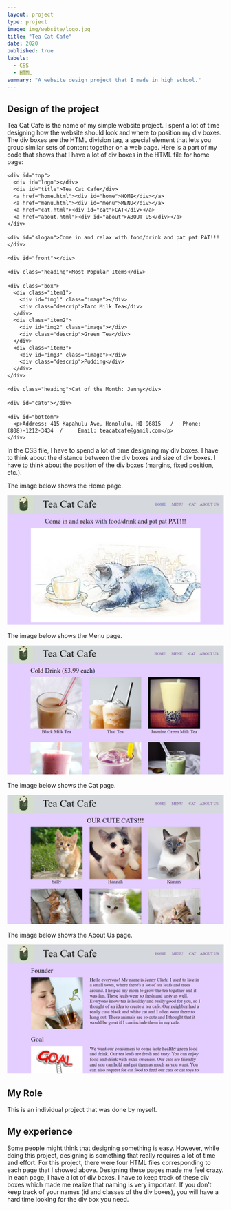 ```yaml
---
layout: project
type: project
image: img/website/logo.jpg
title: "Tea Cat Cafe"
date: 2020
published: true
labels:
  - CSS
  - HTML
summary: "A website design project that I made in high school."
---
```


## Design of the project

Tea Cat Cafe is the name of my simple website project. I spent a lot of time designing how the website should look and where to position my div boxes. The div boxes are the HTML division tag, a special element that lets you group similar sets of content together on a web page. Here is a part of my code that shows that I have a lot of div boxes in the HTML file for home page:

```
<div id="top">
  <div id="logo"></div>
  <div id="title">Tea Cat Cafe</div>
  <a href="home.html"><div id="home">HOME</div></a>
  <a href="menu.html"><div id="menu">MENU</div></a>
  <a href="cat.html"><div id="cat">CAT</div></a>
  <a href="about.html"><div id="about">ABOUT US</div></a>
</div>
    
<div id="slogan">Come in and relax with food/drink and pat pat PAT!!!</div>
    
<div id="front"></div>
   
<div class="heading">Most Popular Items</div>
    
<div class="box">
  <div class="item1">
    <div id="img1" class="image"></div>
    <div class="descrip">Taro Milk Tea</div>
  </div>
  <div class="item2">
    <div id="img2" class="image"></div>
    <div class="descrip">Green Tea</div>
  </div>
  <div class="item3">
    <div id="img3" class="image"></div>
    <div class="descrip">Pudding</div>
  </div>
</div>
    
<div class="heading">Cat of the Month: Jenny</div>
   
<div id="cat6"></div>
    
<div id="bottom">
  <p>Address: 415 Kapahulu Ave, Honolulu, HI 96815   /   Phone: (808)-1212-3434  /     Email: teacatcafe@gamil.com</p>
</div>
```

In the CSS file, I have to spend a lot of time designing my div boxes. I have to think about the distance between the div boxes and size of div boxes. I have to think about the position of the div boxes (margins, fixed position, etc.).

The image below shows the Home page.

<img class="img-fluid" src="../img/website/home.png">

The image below shows the Menu page.

<img class="img-fluid" src="../img/website/menu.png">

The image below shows the Cat page.

<img class="img-fluid" src="../img/website/cat.png">

The image below shows the About Us page.

<img class="img-fluid" src="../img/website/about.png">

## My Role

This is an individual project that was done by myself.

## My experience

Some people might think that designing something is easy. However, while doing this project, designing is something that really requires a lot of time and effort. For this project, there were four HTML files corresponding to each page that I showed above. Designing these pages made me feel crazy. In each page, I have a lot of div boxes. I have to keep track of these div boxes which made me realize that naming is very important. If you don’t keep track of your names (id and classes of the div boxes), you will have a hard time looking for the div box you need.
